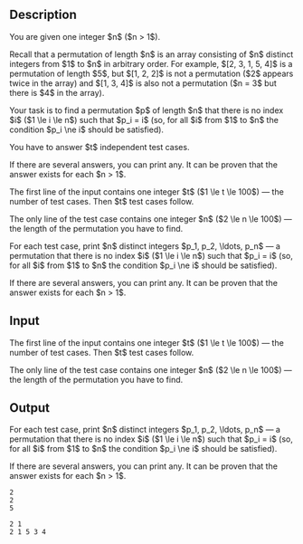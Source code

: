 ## Description

<div><p>You are given one integer $n$ ($n &gt; 1$).</p><p>Recall that a permutation of length $n$ is an array consisting of $n$ distinct integers from $1$ to $n$ in arbitrary order. For example, $[2, 3, 1, 5, 4]$ is a permutation of length $5$, but $[1, 2, 2]$ is not a permutation ($2$ appears twice in the array) and $[1, 3, 4]$ is also not a permutation ($n = 3$ but there is $4$ in the array).</p><p>Your task is to find a permutation $p$ of length $n$ that there is no index $i$ ($1 \le i \le n$) such that $p_i = i$ (so, for all $i$ from $1$ to $n$ the condition $p_i \ne i$ should be satisfied).</p><p>You have to answer $t$ independent test cases.</p><p>If there are several answers, you can print any. It can be proven that the answer exists for each $n &gt; 1$.</p></div><div class="input-specification"><p>The first line of the input contains one integer $t$ ($1 \le t \le 100$) — the number of test cases. Then $t$ test cases follow.</p><p>The only line of the test case contains one integer $n$ ($2 \le n \le 100$) — the length of the permutation you have to find.</p></div><div class="output-specification"><p>For each test case, print $n$ distinct integers $p_1, p_2, \ldots, p_n$ — a permutation that there is no index $i$ ($1 \le i \le n$) such that $p_i = i$ (so, for all $i$ from $1$ to $n$ the condition $p_i \ne i$ should be satisfied).</p><p>If there are several answers, you can print any. It can be proven that the answer exists for each $n &gt; 1$.</p></div>

## Input

<p>The first line of the input contains one integer $t$ ($1 \le t \le 100$) — the number of test cases. Then $t$ test cases follow.</p><p>The only line of the test case contains one integer $n$ ($2 \le n \le 100$) — the length of the permutation you have to find.</p>

## Output

<p>For each test case, print $n$ distinct integers $p_1, p_2, \ldots, p_n$ — a permutation that there is no index $i$ ($1 \le i \le n$) such that $p_i = i$ (so, for all $i$ from $1$ to $n$ the condition $p_i \ne i$ should be satisfied).</p><p>If there are several answers, you can print any. It can be proven that the answer exists for each $n &gt; 1$.</p>





```input1
2
2
5
```




```output1
2 1
2 1 5 3 4
```


